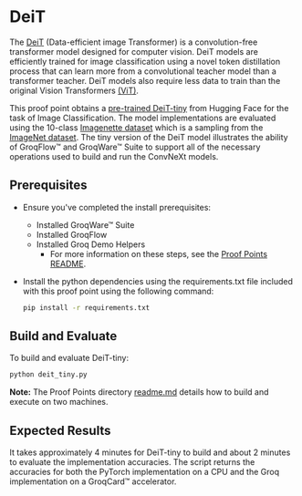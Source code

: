 # DeiT

The [DeiT](https://arxiv.org/abs/2012.12877) (Data-efficient image Transformer) is a convolution-free transformer model designed for computer vision. DeiT models are efficiently trained for image classification using a novel token distillation process that can learn more from a convolutional teacher model than a transformer teacher. DeiT models also require less data to train than the original Vision Transformers [(ViT)](https://arxiv.org/abs/2010.11929v2).

This proof point obtains a [pre-trained DeiT-tiny](https://huggingface.co/facebook/deit-tiny-patch16-224) from Hugging Face for the task of Image Classification. The model implementations are evaluated using the 10-class [Imagenette dataset](https://github.com/fastai/imagenette) which is a sampling from the [ImageNet dataset](https://www.image-net.org/). The tiny version of the DeiT model illustrates the ability of GroqFlow™ and GroqWare™ Suite to support all of the necessary operations used to build and run the ConvNeXt models.

## Prerequisites

- Ensure you've completed the install prerequisites:
  - Installed GroqWare™ Suite
  - Installed GroqFlow
  - Installed Groq Demo Helpers
    - For more information on these steps, see the [Proof Points README](../../README.md).
- Install the python dependencies using the requirements.txt file included with this proof point using the following command:

  ```bash
  pip install -r requirements.txt
  ```

## Build and Evaluate

To build and evaluate DeiT-tiny:

  ```bash
  python deit_tiny.py
  ```

**Note:** The Proof Points directory [readme.md](../../README.md) details how to build and execute on two machines.

## Expected Results

It takes approximately 4 minutes for DeiT-tiny to build and about 2 minutes to evaluate the implementation accuracies. The script returns the accuracies for both the PyTorch implementation on a CPU and the Groq implementation on a GroqCard™ accelerator.
